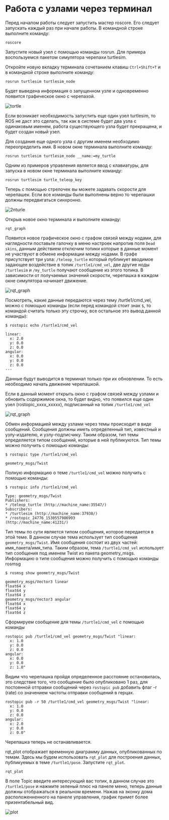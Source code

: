 # Работа с узлами через терминал

Перед началом работы следует запустить мастер roscore. Его следует запускать каждый раз при начале работы.
В командной строке выполните команду:

```console
roscore
```

Запустите новый узел с помощью команды rosrun. Для примера воспользуемся пакетом симулятора черепахи
turtlesim. 

Откройте новую вкладку терминала сочетанием клавиш `Ctrl+Shift+T` и в командной строке выполните команду:

```console
rosrun turtlesim turtlesim_node
```

Будет выведена информация о запущенном узле и одновременно появится графическое окно с черепахой.

![tortle](./image/urdf_tr.png)

<div style="page-break-before:always;">
</div>

Если возникает необходимость запустить еще один узел turtlesim, то ROS не даст это сделать, так как в системе будет два узла с одинаковым именем, работа существующего узла будет прекращена, и будет создан новый узел.

Для создания еще одного узла с другим именем необходимо переопределить имя. В новом окне терминала выполните команду:

```console
rosrun turtlesim turtlesim_node __name:=my_turtle
```

Одним из примеров управления является ввод с клавиатуры, для запуска в новом окне терминала выполните команду:

```console
rosrun turtlesim turtle_teleop_key
```

Теперь с помощью стрелочек вы можете задавать скорости для черепашек. Если все команды были выполнены верно то черепашки должны передвигаться синхронно.

![2nturle](./image/turtle2n.png)

Открыв новое окно терминала и выполните команду:

```console
rqt_graph
```

Появится новое графическое окно с графом связей между
нодами, для наглядности поставьте галочку в меню настроек напротив поля `Dead skins`, данным действием отключим топики которые в данные момент не участвуют в обмене информации между нодами. В графе присутствует три узла: `/teleop_turtle` который публикует вводимое задающее воздействие в топик `/turtle1/cmd_vel`, две другие ноды `/turtlesim` и `/my_turtle` получают сообщение из этого топика. В зависимости от получаемых значений скорости, черепашка в каждом окне симулятора начинает движение.

![rqt_graph](./image/nodegraph2.png)


Посмотреть, какие данные передаются через тему /turtle1/cmd_vel, можно с помощью команды (если перед командой  стоит знак `$`, то командой считать только эту строчку, все остальное это вывод данной команды):

```console
$ rostopic echo /turtle1/cmd_vel 

linear: 
  x: 2.0
  y: 0.0
  z: 0.0
angular: 
  x: 0.0
  y: 0.0
  z: 0.0
---
```

Данные будут выводится в терминал только при их обновлении. То есть необходимо начать движение черепашкой.

Если в данный момент открыть окно с графом связей между узлами и обновить содержимое окна, то будет видно, что появился еще один узел (rostopic_xxxx_xxхxx), подписанный на топик `/turtle1/cmd_vel`

![rqt_graph](./image/ngrwrostopic.png)

Обмен информацией между узлами через темы происходит в виде сообщений. Сообщения должны иметь определенный тип, известный и узлу-издателю, и узлу-подписчику. Таким образом, тип темы определяется типом сообщений, которые в ней публикуются. Тип темы можно получить с помощью команды:

```console
$ rostopic type /turtle1/cmd_vel

geometry_msgs/Twist
```

<div style="page-break-before:always;">
</div>

Полную информацию о теме `/turtle1/cmd_vel` можно получить с помощью команды:

```console
$ rostopic info /turtle1/cmd_vel

Type: geometry_msgs/Twist
Publishers:
* /teleop_turtle (http://machine_name:35547/)
Subscribers:
* /turtlesim (http://machine_name:37930/)
* /rostopic_24776_1530557986993
(http://machine_name:41231/)
```

Тип темы по сути является типом сообщения, которое передается в этой теме. В данном случае тема использует тип сообщения `geometry_msgs/Twist`. Имя сообщения состоит из двух частей: имя_пакета/имя_типа. Таким образом, тема `/turtle1/cmd_vel` использует тип сообщения под именем Twist из пакета geometry_msgs. Информацию о типе сообщения можно получить с помощью команды rosmsg

```console
$ rosmsg show geometry_msgs/Twist

geometry_msgs/Vector3 linear
float64 x
float64 y
float64 z
geometry_msgs/Vector3 angular
float64 x
float64 y
float64 z
```

Сформируем сообщение для темы `/turtle1/cmd_vel` с помощью команды

```console
rostopic pub /turtle1/cmd_vel geometry_msgs/Twist "linear:
  x: 1.0
  y: 0.0
  z: 0.0
angular:
  x: 0.0
  y: 0.0
  z: 1.0" 
```

<div style="page-break-before:always;">
</div>

Видим что черепашка пройдя определенное расстояние остановилась, это следствие того, что сообщение было опубликовано 1 раз, для постоянной отправки сообщений через <nobr>`rostopic pub`</nobr> добавить флаг -r (rate) со значением частоты отправки сообщений в герцах.

```console
rostopic pub -r 50 /turtle1/cmd_vel geometry_msgs/Twist "linear:
  x: 1.0
  y: 0.0
  z: 0.0
angular:
  x: 2.0
  y: 0.0
  z: 0.0" 
```

Черепашка теперь не останавливается.

rqt_plot отображает временную диаграмму данных, опубликованных по темам. Здесь мы будем использовать `rqt_plot` для построения данных, публикуемых в теме `/turtle1/pose`. Запустите `rqt_plot`.

```console
rqt_plot
```

В поле Topic введите интересующий вас топик, в данном случае это `/turtle1/pose` и нажмите зеленый плюс на панеле меню, теперь данные должны отображаться в реальном времени. Нажав на эконку дома расположенненного на панеле управления, график примет более призентабельный вид.

![plot](./image/plot.png)

